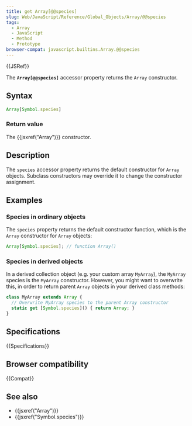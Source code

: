 ```yaml
---
title: get Array[@@species]
slug: Web/JavaScript/Reference/Global_Objects/Array/@@species
tags:
  - Array
  - JavaScript
  - Method
  - Prototype
browser-compat: javascript.builtins.Array.@@species
---
```

{{JSRef}}

The **`Array[@@species]`** accessor property returns the `Array` constructor.

## Syntax

```js
Array[Symbol.species]
```

### Return value

The {{jsxref("Array")}} constructor.

## Description

The `species` accessor property returns the default constructor for `Array`
objects. Subclass constructors may override it to change the constructor
assignment.

## Examples

### Species in ordinary objects

The `species` property returns the default constructor function, which is the
`Array` constructor for `Array` objects:

```js
Array[Symbol.species]; // function Array()
```

### Species in derived objects

In a derived collection object (e.g. your custom array `MyArray`), the `MyArray`
species is the `MyArray` constructor. However, you might want to overwrite this,
in order to return parent `Array` objects in your derived class methods:

```js
class MyArray extends Array {
  // Overwrite MyArray species to the parent Array constructor
  static get [Symbol.species]() { return Array; }
}
```

## Specifications

{{Specifications}}

## Browser compatibility

{{Compat}}

## See also

- {{jsxref("Array")}}
- {{jsxref("Symbol.species")}}
